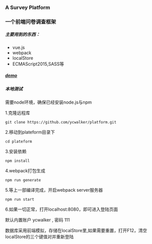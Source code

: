 ### A Survey Platform
### 一个前端问卷调查框架

##### 主要用到的东西：
* vue.js
* webpack
* localStore
* ECMAScript2015,SASS等

##### [demo](http://115.28.90.175:8090/)

##### 本地测试
需要node环境，确保已经安装node.js与npm

1.克隆远程库
``` 
git clone https://github.com/ycwalker/platform.git
```
2.移动到plateform目录下 

``` 
cd plateform
```

3.安装依赖
``` 
npm install
```

4.webpack打包生成
```
npm run generate
```

5.等上一部编译完成，开启webpack server服务器
```
npm run start
```
6.如果一切正常，打开localhost:8080，即可进入登陆页面

默认内置账户 ycwalker , 密码 111

数据库采用前端模拟，存储在localStore里,如果需要重置，打开F12，清空localStore的三个键值对并重新登陆


